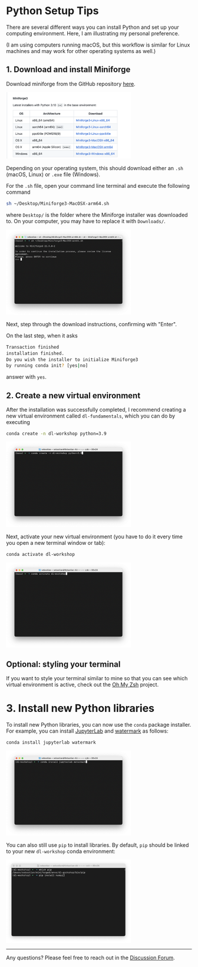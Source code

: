# Python Setup Tips



There are several different ways you can install Python and set up your computing environment. Here, I am illustrating my personal preference. 

(I am using computers running macOS, but this workflow is similar for Linux machines and may work for other operating systems as well.)



## 1. Download and install Miniforge

Download miniforge from the GitHub repository [here](https://github.com/conda-forge/miniforge).

<img src="figures/download.png" alt="download" style="zoom:33%;" />

Depending on your operating system, this should download either an `.sh` (macOS, Linux) or `.exe` file (Windows). 

For the `.sh` file, open your command line terminal and execute the following command

```bash
sh ~/Desktop/Miniforge3-MacOSX-arm64.sh
```

where `Desktop/` is the folder where the Miniforge installer was downloaded to. On your computer, you may have to replace it with `Downloads/`.

<img src="figures/miniforge-install.png" alt="miniforge-install" style="zoom:33%;" />

Next, step through the download instructions, confirming with "Enter".

On the last step, when it asks

```bash
Transaction finished
installation finished.
Do you wish the installer to initialize Miniforge3
by running conda init? [yes|no]
```

answer with `yes`.

## 2. Create a new virtual environment

After the installation was successfully completed, I recommend creating a new virtual environment called `dl-fundamentals`, which you can do by executing

```bash
conda create -n dl-workshop python=3.9
```

<img src="figures/new-env.png" alt="new-env" style="zoom:33%;" />

Next, activate your new virtual environment (you have to do it every time you open a new terminal window or tab):

```bash
conda activate dl-workshop
```

<img src="figures/activate-env.png" alt="activate-env" style="zoom:33%;" />

## Optional: styling your terminal

If you want to style your terminal similar to mine so that you can see which virtual environment is active,  check out the [Oh My Zsh](https://github.com/ohmyzsh/ohmyzsh) project.



# 3. Install new Python libraries



To install new Python libraries, you can now use the `conda` package installer. For example, you can install [JupyterLab](https://jupyter.org/install) and [watermark](https://github.com/rasbt/watermark) as follows:

```bash
conda install jupyterlab watermark
```

<img src="figures/conda-install.png" alt="conda-install" style="zoom:33%;" />



You can also still use `pip` to install libraries. By default, `pip` should be linked to your new `dl-workshop` conda environment:

<img src="figures/check-pip.png" alt="check-pip" style="zoom:33%;" />

---




Any questions? Please feel free to reach out in the [Discussion Forum](https://github.com/rasbt/scipy2023-deeplearning/discussions).
